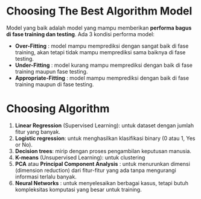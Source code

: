 # Choosing The Best Algorithm Model

Model yang baik adalah model yang mampu memberikan **performa bagus di fase training dan testing**. Ada 3 kondisi performa model:
- **Over-Fitting** : model mampu memprediksi dengan sangat baik di fase training, akan tetapi tidak mampu memprediksi sama baiknya di fase testing.
- **Under-Fitting** : model kurang mampu memprediksi dengan baik di fase training maupun fase testing.
- **Appropriate-Fitting** : model mampu memprediksi dengan baik di fase training maupun di fase testing.

# Choosing Algorithm
1. **Linear Regression** (Supervised Learning): untuk dataset dengan jumlah fitur yang banyak.
2. **Logistic regression**: untuk menghasilkan klasifikasi binary (0 atau 1, Yes or No).
3. **Decision trees**: mirip dengan proses pengambilan keputusan manusia.
4. **K-means** (Unsupervised Learning): untuk clustering
5. **PCA** atau **Principal Component Analysis** : untuk menurunkan dimensi (dimension reduction) dari fitur-fitur yang ada tanpa mengurangi informasi terlalu banyak.
6. **Neural Networks** : untuk menyelesaikan berbagai kasus, tetapi butuh kompleksitas komputasi yang besar untuk training.
